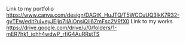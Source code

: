 Link to my portfolio
https://www.canva.com/design/DAGtK_HuJTQ/T5WCCuUQ3IkK7R32-gvTEw/edit?ui=eyJEIjp7IlAiOnsiQiI6ZmFsc2V9fX0
Link to my works
https://drive.google.com/drive/u/0/folders/1-mER7hk1_iohh4wdwP_rfiG4AuRRstTS
